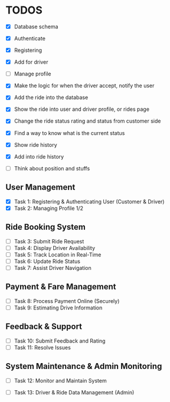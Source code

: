 # TODOS

- [x] Database schema
- [x] Authenticate
- [x] Registering 
- [x] Add for driver
- [ ] Manage profile

- [x] Make the logic for when the driver accept, notify the user
- [x] Add the ride into the database
- [x] Show the ride into user and driver profile, or rides page
- [x] Change the ride status rating and status from customer side
- [x] Find a way to know what is the current status
- [x] Show ride history
- [x] Add into ride history
- [ ] Think about position and stuffs 

## User Management
- [x] Task 1: Registering & Authenticating User (Customer & Driver)  
- [x] Task 2: Managing Profile  1/2

## Ride Booking System
- [ ] Task 3: Submit Ride Request  
- [ ] Task 4: Display Driver Availability  
- [ ] Task 5: Track Location in Real-Time  
- [ ] Task 6: Update Ride Status  
- [ ] Task 7: Assist Driver Navigation  

## Payment & Fare Management
- [ ] Task 8: Process Payment Online (Securely)  
- [ ] Task 9: Estimating Drive Information  

## Feedback & Support
- [ ] Task 10: Submit Feedback and Rating  
- [ ] Task 11: Resolve Issues  

## System Maintenance & Admin Monitoring
- [ ] Task 12: Monitor and Maintain System  
- [ ] Task 13: Driver & Ride Data Management (Admin)  
 